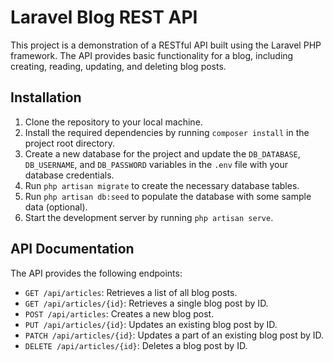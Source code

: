<!DOCTYPE html>
<html>
  <head>
    <meta charset="UTF-8">
    <title>Laravel Blog REST API</title>
  </head>
  <body>
    <h1>Laravel Blog REST API</h1>
    <p>This project is a demonstration of a RESTful API built using the Laravel PHP framework. 
    The API provides basic functionality for a blog, including creating, reading, updating, and deleting blog posts.</p>
    <h2>Installation</h2>
    <ol>
      <li>Clone the repository to your local machine.</li>
      <li>Install the required dependencies by running <code>composer install</code> in the project root directory.</li>
      <li>Create a new database for the project and update the 
        <code>DB_DATABASE</code>, 
        <code>DB_USERNAME</code>, and 
        <code>DB_PASSWORD</code> variables in the <code>.env</code> file with your database credentials.</li>
      <li>Run <code>php artisan migrate</code> to create the necessary database tables.</li>
      <li>Run <code>php artisan db:seed</code> to populate the database with some sample data (optional).</li>
      <li>Start the development server by running <code>php artisan serve</code>.</li>
    </ol>
    <h2>API Documentation</h2>
    <p>The API provides the following endpoints:</p>
    <ul>
      <li><code>GET /api/articles</code>: Retrieves a list of all blog posts.</li>
      <li><code>GET /api/articles/{id}</code>: Retrieves a single blog post by ID.</li>
      <li><code>POST /api/articles</code>: Creates a new blog post.</li>
      <li><code>PUT /api/articles/{id}</code>: Updates an existing blog post by ID.</li>
      <li><code>PATCH /api/articles/{id}</code>: Updates a part of an existing blog post by ID.</li>
      <li><code>DELETE /api/articles/{id}</code>: Deletes a blog post by ID.</li>
    </ul> 
  </body>
</html>
